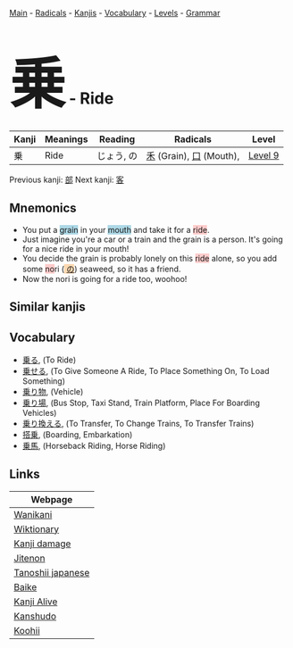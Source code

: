 <style> bigfont {font-size: 100px}</style>
[Main](../index.md) -
[Radicals](../radicals.md) -
[Kanjis](../kanjis.md) -
[Vocabulary](../vocabulary.md) -
[Levels](../levels.md) -
[Grammar](../grammar.md)
# <bigfont> 乗</bigfont> - Ride 

| Kanji | Meanings | Reading | Radicals | Level |
| --- | --- | --- | --- | --- |
| 乗 | Ride | じょう, の | [禾](../radicals/禾.md) (Grain), [口](../radicals/口.md) (Mouth),  | [Level 9](../levels/wk_level9.md) |

Previous kanji: [部](部.md) Next kanji: [客](客.md) 

## Mnemonics
 * You put a <span style="background-color:#ADD8E6"> grain</span> in your <span style="background-color:#ADD8E6"> mouth</span> and take it for a <span style="background-color:#ffcccb"> ride</span>.
* Just imagine you're a car or a train and the grain is a person. It's going for a nice ride in your mouth!
* You decide the grain is probably lonely on this <span style="background-color:#ffcccb"> ride</span> alone, so you add some <span style="background-color:#ffcccb"> no</span>ri (<span style="background-color:#fed8b1"> [の](https://jisho.org/search/の)</span>) seaweed, so it has a friend.
* Now the nori is going for a ride too, woohoo!


## Similar kanjis
 


## Vocabulary
 * [乗る](../vocabulary/乗.md), (To Ride)
* [乗せる](../vocabulary/乗.md), (To Give Someone A Ride, To Place Something On, To Load Something)
* [乗り物](../vocabulary/乗.md), (Vehicle)
* [乗り場](../vocabulary/乗.md), (Bus Stop, Taxi Stand, Train Platform, Place For Boarding Vehicles)
* [乗り換える](../vocabulary/乗.md), (To Transfer, To Change Trains, To Transfer Trains)
* [搭乗](../vocabulary/乗.md), (Boarding, Embarkation)
* [乗馬](../vocabulary/乗.md), (Horseback Riding, Horse Riding)



## Links 

| Webpage |
| --- |
| [Wanikani          ](https://www.wanikani.com/kanji/乗) |
| [Wiktionary        ](https://en.wiktionary.org/wiki/乗) |
| [Kanji damage      ](http://www.kanjidamage.com/kanji/search?utf8=✓&q=乗) |
| [Jitenon           ](https://jitenon.com/kanji/乗) |
| [Tanoshii japanese ](https://www.tanoshiijapanese.com/dictionary/kanji.cfm?k=乗) |
| [Baike             ](https://baike.baidu.com/item/乗) |
| [Kanji Alive       ](https://app.kanjialive.com/乗) |
| [Kanshudo          ](https://www.kanshudo.com/searchmn?q=乗) |
| [Koohii            ](https://kanji.koohii.com/study/kanji/乗) |
